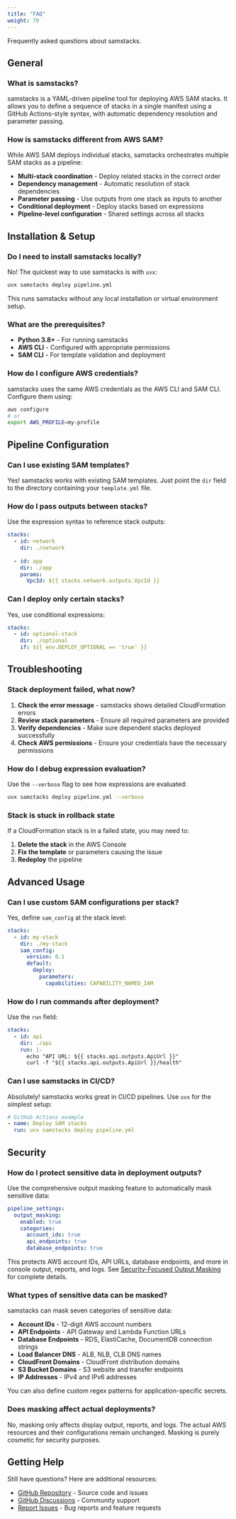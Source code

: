 ```yaml
---
title: "FAQ"
weight: 70
---
```


Frequently asked questions about samstacks.

## General

### What is samstacks?

samstacks is a YAML-driven pipeline tool for deploying AWS SAM stacks. It allows you to define a sequence of stacks in a single manifest using a GitHub Actions-style syntax, with automatic dependency resolution and parameter passing.

### How is samstacks different from AWS SAM?

While AWS SAM deploys individual stacks, samstacks orchestrates multiple SAM stacks as a pipeline:

- **Multi-stack coordination** - Deploy related stacks in the correct order
- **Dependency management** - Automatic resolution of stack dependencies  
- **Parameter passing** - Use outputs from one stack as inputs to another
- **Conditional deployment** - Deploy stacks based on expressions
- **Pipeline-level configuration** - Shared settings across all stacks

## Installation & Setup

### Do I need to install samstacks locally?

No! The quickest way to use samstacks is with `uvx`:

```bash
uvx samstacks deploy pipeline.yml
```

This runs samstacks without any local installation or virtual environment setup.

### What are the prerequisites?

- **Python 3.8+** - For running samstacks
- **AWS CLI** - Configured with appropriate permissions
- **SAM CLI** - For template validation and deployment

### How do I configure AWS credentials?

samstacks uses the same AWS credentials as the AWS CLI and SAM CLI. Configure them using:

```bash
aws configure
# or
export AWS_PROFILE=my-profile
```

## Pipeline Configuration

### Can I use existing SAM templates?

Yes! samstacks works with existing SAM templates. Just point the `dir` field to the directory containing your `template.yml` file.

### How do I pass outputs between stacks?

Use the expression syntax to reference stack outputs:

```yaml
stacks:
  - id: network
    dir: ./network
    
  - id: app
    dir: ./app
    params:
      VpcId: ${{ stacks.network.outputs.VpcId }}
```

### Can I deploy only certain stacks?

Yes, use conditional expressions:

```yaml
stacks:
  - id: optional-stack
    dir: ./optional
    if: ${{ env.DEPLOY_OPTIONAL == 'true' }}
```

## Troubleshooting

### Stack deployment failed, what now?

1. **Check the error message** - samstacks shows detailed CloudFormation errors
2. **Review stack parameters** - Ensure all required parameters are provided
3. **Verify dependencies** - Make sure dependent stacks deployed successfully
4. **Check AWS permissions** - Ensure your credentials have the necessary permissions

### How do I debug expression evaluation?

Use the `--verbose` flag to see how expressions are evaluated:

```bash
uvx samstacks deploy pipeline.yml --verbose
```

### Stack is stuck in rollback state

If a CloudFormation stack is in a failed state, you may need to:

1. **Delete the stack** in the AWS Console
2. **Fix the template** or parameters causing the issue
3. **Redeploy** the pipeline

## Advanced Usage

### Can I use custom SAM configurations per stack?

Yes, define `sam_config` at the stack level:

```yaml
stacks:
  - id: my-stack
    dir: ./my-stack
    sam_config:
      version: 0.1
      default:
        deploy:
          parameters:
            capabilities: CAPABILITY_NAMED_IAM
```

### How do I run commands after deployment?

Use the `run` field:

```yaml
stacks:
  - id: api
    dir: ./api
    run: |-
      echo "API URL: ${{ stacks.api.outputs.ApiUrl }}"
      curl -f "${{ stacks.api.outputs.ApiUrl }}/health"
```

### Can I use samstacks in CI/CD?

Absolutely! samstacks works great in CI/CD pipelines. Use `uvx` for the simplest setup:

```yaml
# GitHub Actions example
- name: Deploy SAM stacks
  run: uvx samstacks deploy pipeline.yml
```

## Security

### How do I protect sensitive data in deployment outputs?

Use the comprehensive output masking feature to automatically mask sensitive data:

```yaml
pipeline_settings:
  output_masking:
    enabled: true
    categories:
      account_ids: true
      api_endpoints: true
      database_endpoints: true
```

This protects AWS account IDs, API URLs, database endpoints, and more in console output, reports, and logs. See [Security-Focused Output Masking](../security-masking) for complete details.

### What types of sensitive data can be masked?

samstacks can mask seven categories of sensitive data:

- **Account IDs** - 12-digit AWS account numbers
- **API Endpoints** - API Gateway and Lambda Function URLs  
- **Database Endpoints** - RDS, ElastiCache, DocumentDB connection strings
- **Load Balancer DNS** - ALB, NLB, CLB DNS names
- **CloudFront Domains** - CloudFront distribution domains
- **S3 Bucket Domains** - S3 website and transfer endpoints
- **IP Addresses** - IPv4 and IPv6 addresses

You can also define custom regex patterns for application-specific secrets.

### Does masking affect actual deployments?

No, masking only affects display output, reports, and logs. The actual AWS resources and their configurations remain unchanged. Masking is purely cosmetic for security purposes.

## Getting Help

Still have questions? Here are additional resources:

- [GitHub Repository](https://github.com/dev7a/samstacks) - Source code and issues
- [GitHub Discussions](https://github.com/dev7a/samstacks/discussions) - Community support
- [Report Issues](https://github.com/dev7a/samstacks/issues) - Bug reports and feature requests
